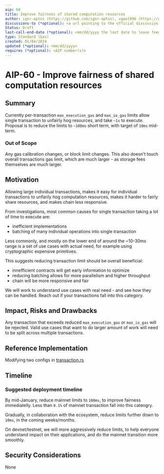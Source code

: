 ```yaml
---
aip: 60
title: Improve fairness of shared computation resources 
author: igor-aptos (https://github.com/igor-aptos), vgao1996 (https://github.com/vgao1996)
discussions-to (*optional): <a url pointing to the official discussion thread>
Status: Draft
last-call-end-date (*optional): <mm/dd/yyyy the last date to leave feedbacks and reviews>
type: Standard (Gas)
created: 01/04/2024
updated (*optional): <mm/dd/yyyy>
requires (*optional): <AIP number(s)>
---
```


# AIP-60 - Improve fairness of shared computation resources 
  
## Summary

Currently per-transaction `max_execution_gas` and `max_io_gas` limits allow single transaction to unfairly hog resources, and take `~1s` to execute.
Proposal is to reduce the limits to `~100ms` short term, with target of `10ms` mid-term.

### Out of Scope

Any gas calibration changes, or block limit changes. 
This also doesn't touch overall transactions gas limit, which are much larger - as storage fees themselves are much larger.

## Motivation

Allowing large individual transactions, makes it easy for individual transactions to unfarily hog computation resources, makes it harder to fairly share resources, and makes chain less responsive.

From investigations, most common causes for single transaction taking a lot of time to execute are:
- inefficient implementations
- batching of many individual operations into single transaction

Less commonly, and mostly on the lower end of around the ~10-30ms range is a set of use cases with actual need, for example using cryptographic expensive primitives.

This suggests reducing transaction limit should be overall beneficial:
- innefficient contracts will get early information to optimize
- reducing batching allows for more parallelism and higher throughput
- chain will be more responsive and fair

We will work to understand use cases with real need - and see how they can be handled. Reach out if your transactions fall into this category.

## Impact, Risks and Drawbacks

Any transaction that exceeds reduced `max_execution_gas` or `max_io_gas` will be rejected.
Valid use cases that want to do larger amount of work will need to be split across multiple transactions.

## Reference Implementation

Modifying two configs in [transaction.rs](https://github.com/aptos-labs/aptos-core/blob/main/aptos-move/aptos-gas-schedule/src/gas_schedule/transaction.rs#L176)

## Timeline

### Suggested deployment timeline

By mid-January, reduce mainnet limits to `100ms`, to improve fairness immediatelly. Less than `0.1%` of mainnet transaction fall into this cateogry.

Gradually, in collaboration with the ecosystem, reduce limits further down to `10ms`, in the coming weeks/months.

On devnet/testnet, we will more aggressively reduce limits, to help everyone understand impact on their applications, and do the mainnet transition more smoothly.

## Security Considerations

None
